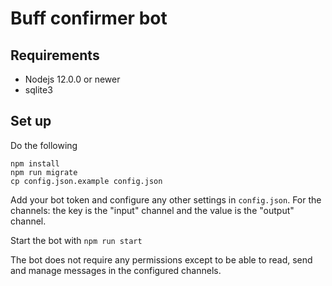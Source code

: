 # Buff confirmer bot

## Requirements

- Nodejs 12.0.0 or newer
- sqlite3

## Set up

Do the following

```
npm install
npm run migrate
cp config.json.example config.json
```

Add your bot token and configure any other settings in `config.json`. For the channels: the key is the "input" channel and the value is the "output" channel.

Start the bot with `npm run start`

The bot does not require any permissions except to be able to read, send and manage messages in the configured channels.